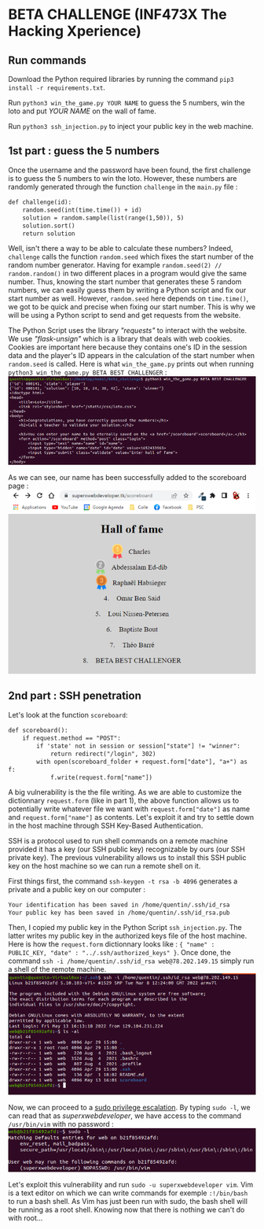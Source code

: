 # BETA CHALLENGE (INF473X The Hacking Xperience)

## Run commands

Download the Python required libraries by running the command `pip3 install -r requirements.txt`.

Run `python3 win_the_game.py YOUR NAME` to guess the 5 numbers, win the loto and put _YOUR NAME_ on the wall of fame.

Run `python3 ssh_injection.py` to inject your public key in the web machine.

## 1st part : guess the 5 numbers

Once the username and the password have been found, the first challenge is to guess the 5 numbers to win the loto. However, these numbers are randomly generated through the function `challenge` in the `main.py` file :
```
def challenge(id):
    random.seed(int(time.time()) + id)
    solution = random.sample(list(range(1,50)), 5)
    solution.sort()
    return solution
```
Well, isn't there a way to be able to calculate these numbers? Indeed, `challenge` calls the function `random.seed` which fixes the start number of the random number generator. Having for example `random.seed(2) // random.random()` in two different places in a program would give the same number. Thus, knowing the start number that generates these 5 random numbers, we can easily guess them by writing a Python script and fix our start number as well. However, `random.seed` here depends on `time.time()`, we got to be quick and precise when fixing our start number. This is why we will be using a Python script to send and get requests from the website.

The Python Script uses the library _"requests"_ to interact with the website. We use _"flask-unsign"_ which is a library that deals with web cookies. Cookies are important here because they contains one's ID in the session data and the player's ID appears in the calculation of the start number when `random.seed` is called. Here is what `win_the_game.py` prints out when running `python3 win_the_game.py BETA BEST CHALLENGER` :
![guess_numbers](screenshots/guess_numbers.png)

As we can see, our name has been successfully added to the scoreboard page :
![hof](screenshots/hof.png)


## 2nd part : SSH penetration

Let's look at the function `scoreboard`:
```
def scoreboard():
    if request.method == "POST":
        if 'state' not in session or session["state"] != "winner":
            return redirect("/login", 302)
        with open(scoreboard_folder + request.form["date"], "a+") as f:
            f.write(request.form["name"])
```
A big vulnerability is the the file writing. As we are able to customize the dictionnary `request.form` (like in part 1), the above function allows us to potentially write whatever file we want with `request.form["date"]` as name and `request.form["name"]` as contents. Let's exploit it and try to settle down in the host machine through SSH Key-Based Authentication.

SSH is a protocol used to run shell commands on a remote machine provided it has a key (our SSH public key) recognizable by ours (our SSH private key). The previous vulnerability allows us to install this SSH public key on the host machine so we can run a remote shell on it.

First things first, the command `ssh-keygen -t rsa -b 4096` generates a private and a public key on our computer :
```
Your identification has been saved in /home/quentin/.ssh/id_rsa
Your public key has been saved in /home/quentin/.ssh/id_rsa.pub
```
Then, I copied my public key in the Python Script `ssh_injection.py`. The latter writes my public key in the authorized keys file of the host machine. Here is how the `request.form` dictionnary looks like : `{ "name" : PUBLIC_KEY, "date" : "../.ssh/authorized_keys" }`. Once done, the command `ssh -i /home/quentin/.ssh/id_rsa web@78.202.149.15` simply run a shell of the remote machine.
![web_ssh](screenshots/web_ssh.png)

Now, we can proceed to a [sudo privilege escalation](https://www.youtube.com/watch?v=4nCnh6BHcUg&ab_channel=Conda). By typing `sudo -l`, we can read that as _superxwebdeveloper_, we have access to the command `/usr/bin/vim` with no password :
![superuser](screenshots/superuser.png)

Let's exploit this vulnerability and run `sudo -u superxwebdeveloper vim`. Vim is a text editor on which we can write commands for exemple `:!/bin/bash` to run a bash shell. As Vim has just been run with sudo, the bash shell will be running as a root shell. Knowing now that there is nothing we can't do with root...
